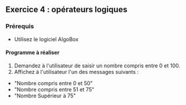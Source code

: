 ## Exercice 4 : opérateurs logiques

### Prérequis

- Utilisez le logiciel AlgoBox

#### Programme à réaliser

1. Demandez à l'utilisateur de saisir un nombre compris entre 0 et 100.
2. Affichez à l'utilisateur l'un des messages suivants : 
- "Nombre compris entre 0 et 50"
- "Nombre compris entre 51 et 75"
- "Nombre Supérieur à 75"